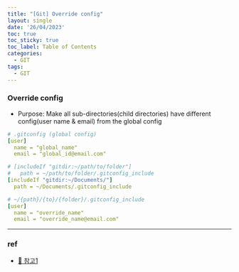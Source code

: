 ```yaml
---
title: "[Git] Override config"
layout: single
date: '26/04/2023'
toc: true
toc_sticky: true
toc_label: Table of Contents
categories:
  - GIT
tags:
  - GIT
---
```


### Override config
* Purpose: Make all sub-directories(child directories) have different config(user name & email) from the global config

```yaml
# .gitconfig (global config)
[user]
  name = "global_name"
  email = "global_id@email.com"

# [includeIf "gitdir:~/path/to/folder"]
#   path = ~/path/to/folder/.gitconfig_include
[includeIf "gitdir:~/Documents/"]
  path = ~/Documents/.gitconfig_include
```

```yaml
# ~/{path}/{to}/{folder}/.gitconfig_include
[user]
  name = "override_name"
  email = "override_name@email.com"
```

---

### ref 
* [🔗 참고1](https://stackoverflow.com/questions/21307793/set-git-config-values-for-all-child-folders/24463387#24463387)
